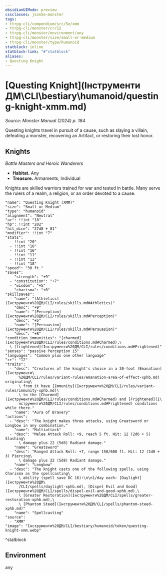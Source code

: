 ```yaml
---
obsidianUIMode: preview
cssclasses: json5e-monster
tags:
- ttrpg-cli/compendium/src/5e/xmm
- ttrpg-cli/monster/cr/12
- ttrpg-cli/monster/environment/any
- ttrpg-cli/monster/size/small-or-medium
- ttrpg-cli/monster/type/humanoid
statblock: inline
statblock-link: "#^statblock"
aliases:
- Questing Knight
---
```

# [Questing Knight](Інструменти ДМ\CLI\bestiary\humanoid/questing-knight-xmm.md)
*Source: Monster Manual (2024) p. 184*  

Questing knights travel in pursuit of a cause, such as slaying a villain, defeating a monster, recovering an Artifact, or restoring their lost honor.

## Knights

*Battle Masters and Heroic Wanderers*

- **Habitat.** Any  
- **Treasure.** Armaments, Individual  

Knights are skilled warriors trained for war and tested in battle. Many serve the rulers of a realm, a religion, or an order devoted to a cause.

```statblock
"name": "Questing Knight (XMM)"
"size": "Small or Medium"
"type": "humanoid"
"alignment": "Neutral"
"ac": !!int "18"
"hp": !!int "202"
"hit_dice": "27d8 + 81"
"modifier": !!int "7"
"stats":
  - !!int "20"
  - !!int "16"
  - !!int "16"
  - !!int "11"
  - !!int "12"
  - !!int "18"
"speed": "30 ft."
"saves":
  - "strength": "+9"
  - "constitution": "+7"
  - "wisdom": "+5"
  - "charisma": "+8"
"skillsaves":
  - "name": "[Athletics](Інструменти%20ДМ/CLI/rules/skills.md#Athletics)"
    "desc": "+9"
  - "name": "[Perception](Інструменти%20ДМ/CLI/rules/skills.md#Perception)"
    "desc": "+5"
  - "name": "[Persuasion](Інструменти%20ДМ/CLI/rules/skills.md#Persuasion)"
    "desc": "+8"
"condition_immunities": "[charmed](Інструменти%20ДМ/CLI/rules/conditions.md#Charmed),\
  \ [frightened](Інструменти%20ДМ/CLI/rules/conditions.md#Frightened)"
"senses": "passive Perception 15"
"languages": "Common plus one other language"
"cr": "12"
"traits":
  - "desc": "Creatures of the knight's choice in a 30-foot [Emanation](Інструменти\
      %20ДМ/CLI/rules/variant-rules/emanation-area-of-effect-xphb.md) originating\
      \ from it have [Immunity](Інструменти%20ДМ/CLI/rules/variant-rules/immunity-xphb.md)\
      \ to the [Charmed](Інструменти%20ДМ/CLI/rules/conditions.md#Charmed) and [Frightened](І\
      нструменти%20ДМ/CLI/rules/conditions.md#Frightened) conditions while there."
    "name": "Aura of Bravery"
"actions":
  - "desc": "The knight makes three attacks, using Greatsword or Longbow in any combination."
    "name": "Multiattack"
  - "desc": "Melee Attack Roll: +9, reach 5 ft. Hit: 12 (2d6 + 5) Slashing\
      \ damage plus 22 (5d8) Radiant damage."
    "name": "Greatsword"
  - "desc": "Ranged Attack Roll: +7, range 150/600 ft. Hit: 12 (2d8 + 3) Piercing\
      \ damage plus 22 (5d8) Radiant damage."
    "name": "Longbow"
  - "desc": "The knight casts one of the following spells, using Charisma as the spellcasting\
      \ ability (spell save DC 16):\n\n1/day each: [Daylight](Інструменти%20ДМ\
      /CLI/spells/daylight-xphb.md), [Dispel Evil and Good](Інструменти%20ДМ/CLI/spells/dispel-evil-and-good-xphb.md),\
      \ [Greater Restoration](Інструменти%20ДМ/CLI/spells/greater-restoration-xphb.md),\
      \ [Phantom Steed](Інструменти%20ДМ/CLI/spells/phantom-steed-xphb.md)"
    "name": "Spellcasting"
"source":
  - "XMM"
"image": "Інструменти%20ДМ/CLI/bestiary/humanoid/token/questing-knight-xmm.webp"
```
^statblock

## Environment

any